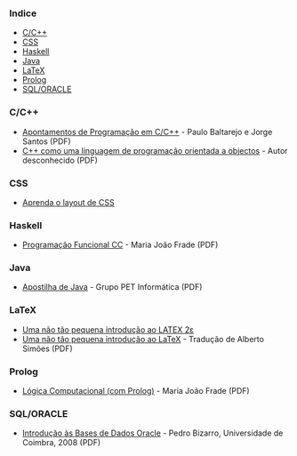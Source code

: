 ### Indice

* [C/C++](#cc)
* [CSS](#css)
* [Haskell](#haskell)
* [Java](#java)
* [LaTeX](#latex)
* [Prolog](#prolog)
* [SQL/ORACLE](#sqloracle)


### C/C++

* [Apontamentos de Programação em C/C++](http://www.dei.isep.ipp.pt/~pbsousa/aulas/ano_0/2006_07/c/Sebenta-cpp-03-2006.pdf) - Paulo Baltarejo e Jorge Santos (PDF)
* [C++ como uma linguagem de programação orientada a objectos](https://drive.google.com/open?id=0BwhtSmnYpzLdMEFrbDJsMDFDRFU&authuser=0) - Autor desconhecido (PDF)


### CSS

* [Aprenda o layout de CSS](http://pt-pt.learnlayout.com)


### Haskell

* [Programação Funcional CC](http://www3.di.uminho.pt/~mjf/pub/PF-Haskell.pdf) - Maria João Frade (PDF)


### Java

* [Apostilha de Java](https://drive.google.com/open?id=0BwhtSmnYpzLdWDNwV0k5N0RGaUk&authuser=0) - Grupo PET Informática (PDF)


### LaTeX

* [Uma não tão pequena introdução ao LATEX 2ε](http://www.ctan.org/tex-archive/info/lshort/portuguese)
* [Uma não tão pequena introdução ao LaTeX](http://alfarrabio.di.uminho.pt/~albie/lshort/pt-lshort.pdf) - Tradução de Alberto Simões (PDF)


### Prolog

* [Lógica Computacional (com Prolog)](http://www3.di.uminho.pt/~mjf/pub/LC-Prolog.pdf) - Maria João Frade (PDF)


### SQL/ORACLE

* [Introdução às Bases de Dados Oracle](https://drive.google.com/open?id=0BwhtSmnYpzLdRG9sdTNXVFp4Tzg&authuser=0) - Pedro Bizarro, Universidade de Coimbra, 2008 (PDF)
